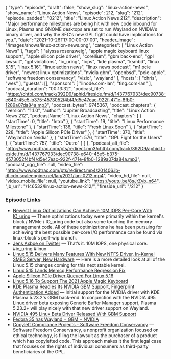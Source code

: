 {
  "type": "episode",
  "draft": false,
  "show_slug": "linux-action-news",
  "show_name": "Linux Action News",
  "episode": 212,
  "slug": "212",
  "episode_padded": "0212",
  "title": "Linux Action News 212",
  "description": "Major performance milestones are being hit with new code inbound for Linux, Plasma and GNOME desktops are set to run Wayland on NVIDIA's binary driver, and why the SFC's new GPL fight could have implications for you.",
  "date": "2021-10-26T17:00:00-07:00",
  "header_image": "/images/shows/linux-action-news.png",
  "categories": [
    "Linux Action News"
  ],
  "tags": [
    "alyssa rosenzweig",
    "apple magic keyboard linux support",
    "apple silicon pcie driver",
    "corellium",
    "gbm back-end",
    "gpl lawsuit",
    "gpl violations",
    "io_uring",
    "iops",
    "kde plasma",
    "ksmbd",
    "linux 5.15",
    "linux 5.16",
    "linux action news",
    "linux news podcast",
    "m1 pcie driver",
    "newest linux optimizations",
    "nvidia gbm",
    "openbsd",
    "pcie-apple",
    "software freedom conservancy",
    "vizio",
    "wayland"
  ],
  "hosts": [
    "chris",
    "wes"
  ],
  "guests": [],
  "sponsors": [
    "linode.com-lan",
    "ting.com-lan"
  ],
  "podcast_duration": "00:13:32",
  "podcast_file": "https://chtbl.com/track/392D9/aphid.fireside.fm/d/1437767933/dec90738-e640-45e5-b375-4573052f4bf4/d5e47eac-922f-471e-8fb0-1289a07da84a.mp3",
  "podcast_bytes": 9745367,
  "podcast_chapters": {
    "version": "1.1.0",
    "author": "Jupiter Broadcasting",
    "title": "Linux Action News 212",
    "podcastName": "Linux Action News",
    "chapters": [
      {
        "startTime": 0,
        "title": "Intro"
      },
      {
        "startTime": 19,
        "title": "Linux Performance Milestone"
      },
      {
        "startTime": 136,
        "title": "Fresh Linux Soon"
      },
      {
        "startTime": 228,
        "title": "Apple Silicon PCIe Driver"
      },
      {
        "startTime": 370,
        "title": "Wayland on Nvidia"
      },
      {
        "startTime": 576,
        "title": "GPL Fight for the Users"
      },
      {
        "startTime": 757,
        "title": "Outro"
      }
    ]
  },
  "podcast_alt_file": "http://www.podtrac.com/pts/redirect.mp3/chtbl.com/track/392D9/aphid.fireside.fm/d/1437767933/dec90738-e640-45e5-b375-4573052f4bf4/d5e47eac-922f-471e-8fb0-1289a07da84a.mp3",
  "podcast_ogg_file": null,
  "video_file": "http://www.podtrac.com/pts/redirect.mp4/201406.jb-dl.cdn.scaleengine.net/lan/2021/lan-0212.mp4",
  "video_hd_file": null,
  "video_mobile_file": null,
  "youtube_link": "https://youtu.be/8sJrZvb_n64",
  "jb_url": "/146532/linux-action-news-212/",
  "fireside_url": "/212"
}


### Episode Links

  * [Newest Linux Optimizations Can Achieve 10M IOPS Per-Core With IO_uring](https://www.phoronix.com/scan.php?page=news_item&px=Linux-IO_uring-10M-IOPS "Newest Linux Optimizations Can Achieve 10M IOPS Per-Core With IO_uring") — These optimizations today were primarily within the kernel's block / NVMe / IO_uring code but also some touching the memory management code. All of these optimizations he has been pursuing for achieving the best possible per-core I/O performance can be found via linux-block's perf-wip branch. 
  * [Jens Axboe on Twitter](https://twitter.com/axboe/status/1452689372395053062 "Jens Axboe on Twitter") — That’s it. 10M IOPS, one physical core. #io_uring #linux
  * [Linux 5.15 Delivers Many Features With New NTFS Driver, In-Kernel SMB3 Server, New Hardware](https://www.phoronix.com/scan.php?page=article&item=linux-515-features&num=1 "Linux 5.15 Delivers Many Features With New NTFS Driver, In-Kernel SMB3 Server, New Hardware") — Here is a more detailed look at all of the Linux 5.15 changes coming for this next stable kernel.
  * [Linux 5.15 Lands Memcg Performance Regression Fix](https://www.phoronix.com/scan.php?page=news_item&px=Linux-5.15-Regression-Fixed "Linux 5.15 Lands Memcg Performance Regression Fix")
  * [Apple Silicon PCIe Driver Queued For Linux 5.16](https://www.phoronix.com/scan.php?page=news_item&px=Apple-PCIe-For-Linux-5.16 "Apple Silicon PCIe Driver Queued For Linux 5.16")
  * [Linux 5.16 To Support The 2021 Apple Magic Keyboard](https://www.phoronix.com/scan.php?page=news_item&px=Linux-5.16-Apple-Magic-2021 "Linux 5.16 To Support The 2021 Apple Magic Keyboard")
  * [KDE Plasma Readies Its NVIDIA GBM Support, Fingerprint Authentication Added](https://www.phoronix.com/scan.php?page=news_item&px=KDE-Plasma-GBM-NVIDIA-Ready "KDE Plasma Readies Its NVIDIA GBM Support, Fingerprint Authentication Added") — Initial support for the NVIDIA driver with KDE Plasma 5.23.2's GBM back-end. In conjunction with the NVIDIA 495 Linux driver beta exposing Generic Buffer Manager support, Plasma 5.23.2+ will play nicely with that new driver support on Wayland. 
  * [NVIDIA 495 Linux Beta Driver Released With GBM Support](https://www.phoronix.com/scan.php?page=news_item&px=NVIDIA-495.29.05-Linux "NVIDIA 495 Linux Beta Driver Released With GBM Support")
  * [Fedora 35 has Wayland + GBM + NVIDIA](https://blogs.gnome.org/uraeus/2021/09/16/cool-happenings-in-fedora-workstation-land/ "Fedora 35 has Wayland + GBM + NVIDIA")
  * [Copyleft Compliance Projects - Software Freedom Conservancy](https://sfconservancy.org/copyleft-compliance/vizio.html?s=03 "Copyleft Compliance Projects - Software Freedom Conservancy") — Software Freedom Conservancy, a nonprofit organization focused on ethical technology, is filing the lawsuit as the purchaser of a product which has copylefted code. This approach makes it the first legal case that focuses on the rights of individual consumers as third-party beneficiaries of the GPL.


